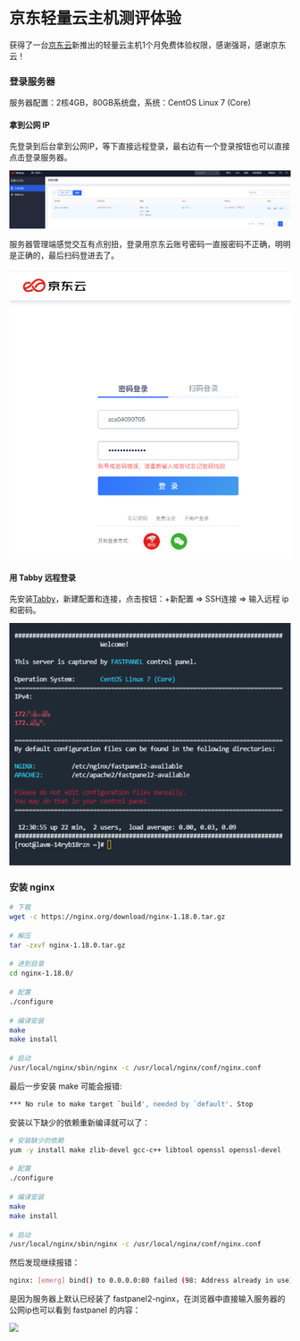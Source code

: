 # 京东轻量云主机测评体验

获得了一台[京东云](https://www.jdcloud.com/)新推出的轻量云主机1个月免费体验权限，感谢强哥，感谢京东云！

### 登录服务器

服务器配置：2核4GB，80GB系统盘，系统：CentOS Linux 7 (Core)

#### 拿到公网 IP
先登录到后台拿到公网IP，等下直接远程登录，最右边有一个登录按钮也可以直接点击登录服务器。

<img src="./1.png">

服务器管理端感觉交互有点别扭，登录用京东云账号密码一直报密码不正确，明明是正确的，最后扫码登进去了。

<img src="./2.png">

#### 用 Tabby 远程登录

先安装[Tabby](https://tabby.sh)，新建配置和连接，点击按钮：+新配置 => SSH连接 => 输入远程 ip 和密码。

<img src="./3.png">

### 安装 nginx

```bash
# 下载
wget -c https://nginx.org/download/nginx-1.18.0.tar.gz

# 解压
tar -zxvf nginx-1.18.0.tar.gz 

# 进到目录
cd nginx-1.18.0/

# 配置
./configure 

# 编译安装
make
make install

# 启动
/usr/local/nginx/sbin/nginx -c /usr/local/nginx/conf/nginx.conf
```

最后一步安装 make 可能会报错: 

```bash
*** No rule to make target `build', needed by `default'. Stop
```
安装以下缺少的依赖重新编译就可以了：

```bash
# 安装缺少的依赖
yum -y install make zlib-devel gcc-c++ libtool openssl openssl-devel

# 配置
./configure 

# 编译安装
make
make install

# 启动
/usr/local/nginx/sbin/nginx -c /usr/local/nginx/conf/nginx.conf
```

然后发现继续报错：

```bash
nginx: [emerg] bind() to 0.0.0.0:80 failed (98: Address already in use)
```

是因为服务器上默认已经装了 fastpanel2-nginx，在浏览器中直接输入服务器的公网ip也可以看到 fastpanel 的内容：

<img src="./4png">



